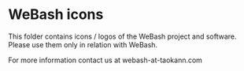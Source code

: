 # WeBash icons
This folder contains icons / logos of the WeBash project and software.
Please use them only in relation with WeBash.


For more information contact us at webash-at-taokann.com

